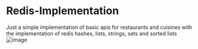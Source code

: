 # Redis-Implementation
Just a simple implementation of basic apis for restaurants and cuisines with the implementation of redis hashes, lists, strings, sets and sorted lists
![image](https://github.com/user-attachments/assets/2755b99a-cbde-48bb-bf0c-41528b0b98a2)
